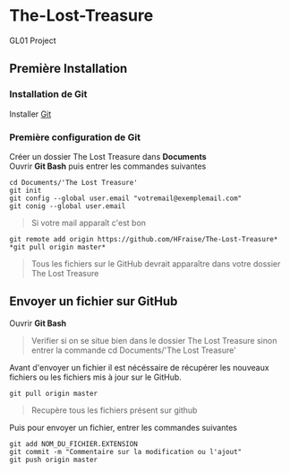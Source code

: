 # The-Lost-Treasure
GL01 Project

## Première Installation
### Installation de Git
Installer [Git](https://git-scm.com/download)

### Première configuration de Git
Créer un dossier The Lost Treasure dans **Documents**  
Ouvrir **Git Bash** puis entrer les commandes suivantes

```
cd Documents/'The Lost Treasure'
git init
git config --global user.email "votremail@exemplemail.com"
git conig --global user.email
```
> Si votre mail apparaît c'est bon

```
git remote add origin https://github.com/HFraise/The-Lost-Treasure*
*git pull origin master*
```
> Tous les fichiers sur le GitHub devrait apparaître dans votre dossier The Lost Treasure

## Envoyer un fichier sur GitHub
Ouvrir **Git Bash**
> Verifier si on se situe bien dans le dossier The Lost Treasure sinon entrer la commande cd Documents/'The Lost Treasure'

Avant d'envoyer un fichier il est nécéssaire de récupérer les nouveaux fichiers ou les fichiers mis à jour sur le GitHub.

```
git pull origin master
```
> Recupère tous les fichiers présent sur github

Puis pour envoyer un fichier, entrer les commandes suivantes

```
git add NOM_DU_FICHIER.EXTENSION
git commit -m "Commentaire sur la modification ou l'ajout"
git push origin master
```
